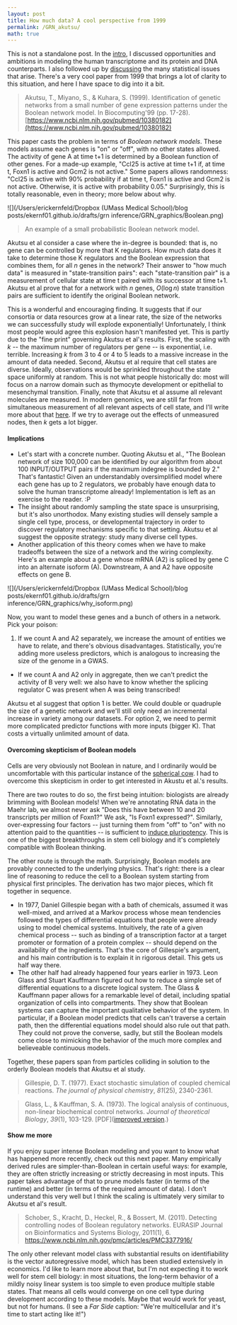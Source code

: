 ```yaml
---
layout: post
title: How much data? A cool perspective from 1999
permalink: /GRN_akutsu/
math: true
---
```

  
This is not a standalone post. In the [intro](https://ekernf01.github.io/GRN_intro), I discussed opportunities and ambitions in modeling the human transcriptome and its protein and DNA counterparts. I also followed up by [discussing](https://ekernf01.github.io/GRN_stat_issues) the many statistical issues that arise. There's a very cool paper from 1999 that brings a lot of clarity to this situation, and here I have space to dig into it a bit. 

> Akutsu, T., Miyano, S., & Kuhara, S. (1999). Identification of
> genetic networks from a small number of gene expression patterns 
> under the Boolean network model. In Biocomputing'99 (pp. 17-28).
> [https://www.ncbi.nlm.nih.gov/pubmed/10380182](https://www.ncbi.nlm.nih.gov/pubmed/10380182)

This paper casts the problem in terms of *Boolean network models*. These models assume each genes is "on" or "off", with no other states allowed. The activity of gene A at time t+1 is determined by a Boolean function of other genes. For a made-up example, "Ccl25 is active at time t+1 if, at time t, Foxn1 is active and Gcm2 is not active." Some papers allows randomness: "Ccl25 is active with 90% probability if at time t, Foxn1 is active and Gcm2 is not active. Otherwise, it is active with probability 0.05." Surprisingly, this is totally reasonable, even in theory; more below about why.

 ![](/Users/erickernfeld/Dropbox (UMass Medical School)/blog posts/ekernf01.github.io/drafts/grn inference/GRN_graphics/Boolean.png)
 
> An example of a small probabilistic Boolean network model.

Akutsu et al consider a case where the in-degree is bounded: that is, no gene can be controlled by more that K regulators. How much data does it take to determine those K regulators and the Boolean expression that combines them, for all $n$ genes in the network? Their answer to "how much data" is measured in "state-transition pairs": each "state-transition pair" is a measurement of cellular state at time t paired with its successor at time t+1. Akutsu et al prove that for a network with $n​$ genes, $O(\log n)​$ state transition pairs are sufficient to identify the original Boolean network. 

This is a wonderful and encouraging finding. It suggests that if our consortia or data resources grow at a linear rate, the size of the networks we can successfully study will explode exponentially! Unfortunately, I think most people would agree this explosion hasn't manifested yet. This is partly due to the "fine print" governing Akutsu et al's results. First, the scaling with $k$ -- the maximum number of regulators per gene -- is exponential, i.e. terrible. Increasing $k$ from 3 to 4 or 4 to 5 leads to a massive increase in the amount of data needed. Second, Akutsu et al require that cell states are diverse. Ideally, observations would be sprinkled throughout the state space uniformly at random. This is not what people historically do: most will focus on a narrow domain such as thymocyte development or epithelial to mesenchymal transition. Finally, note that Akutsu et al assume all relevant molecules are measured. In modern genomics, we are still far from simultaneous measurement of all relevant aspects of cell state, and I'll write more about that [here](https://ekernf01.github.io/GRN_missing). If we try to average out the effects of unmeasured nodes, then $k$ gets a lot bigger.


#### Implications

- Let's start with a concrete number. Quoting Akutsu et al., "The Boolean network of size 100,000 can be identified by our algorithm from about 100 INPUT/OUTPUT pairs if the maximum indegree is bounded by 2." That's fantastic! Given an understandably oversimplified model where each gene has up to 2 regulators, we probably have enough data to solve the human transcriptome already! Implementation is left as an exercise to the reader. :P
- The insight about randomly sampling the state space is unsurprising, but it's also unorthodox. Many existing studies will densely sample a single cell type, process, or developmental trajectory in order to discover regulatory mechanisms specific to that setting. Akutsu et al suggest the opposite strategy: study many diverse cell types.
- Another application of this theory comes when we have to make tradeoffs between the size of a network and the wiring complexity. Here's an example about a gene whose mRNA (A2) is spliced by gene C into an alternate isoform (A). Downstream, A and A2 have opposite effects on gene B.

 ![](/Users/erickernfeld/Dropbox (UMass Medical School)/blog posts/ekernf01.github.io/drafts/grn inference/GRN_graphics/why_isoform.png)

 Now, you want to model these genes and a bunch of others in a network. Pick your poison:

 1. If we count A and A2 separately, we increase the amount of entities we have to relate, and there's obvious disadvantages. Statistically, you're adding more useless predictors, which is analogous to increasing the size of the genome in a GWAS. 
 - If we count A and A2 only in aggregate, then we can't predict the activity of B very well: we also have to know whether the splicing regulator C was present when A was being transcribed!

 Akutsu et al suggest that option 1 is better. We could double or quadruple the size of a genetic network and we'll still only need an incremental increase in variety among our datasets. For option 2, we need to permit more complicated predictor functions with more inputs (bigger K). That costs a virtually unlimited amount of data.


#### Overcoming skepticism of Boolean models

Cells are very obviously not Boolean in nature, and I ordinarily would be uncomfortable with this particular instance of the [spherical cow](https://en.wikipedia.org/wiki/Spherical_cow). I had to overcome this skepticism in order to get interested in Akustu et al.'s results. 

There are two routes to do so, the first being intuition: biologists are already brimming with Boolean models! When we're annotating RNA data in the Maehr lab, we almost never ask "Does this have between 10 and 20 transcripts per million of Foxn1?" We ask, "Is Foxn1 expressed?". Similarly, over-expressing four factors -- just turning them from "off" to "on" with no attention paid to the quantities -- is sufficient to [induce pluripotency](https://en.wikipedia.org/wiki/Induced_pluripotent_stem_cell). This is one of the biggest breakthroughs in stem cell biology and it's completely compatible with Boolean thinking. 

The other route is through the math. Surprisingly, Boolean models are  provably connected to the underlying physics. That's right: there is a clear line of reasoning to reduce the cell to a Boolean system starting from physical first principles. The derivation has two major pieces, which fit together in sequence.

- In 1977, Daniel Gillespie began with a bath of chemicals, assumed it was well-mixed, and arrived at a Markov process whose mean tendencies followed the types of differential equations that people were already using to model chemical systems. Intuitively, the rate of a given chemical process -- such as binding of a transcription factor at a target promoter or formation of a protein complex -- should depend on the availability of the ingredients. That's the core of Gillespie's argument, and his main contribution is to explain it in rigorous detail. This gets us half way there.
- The other half had already happened four years earlier in 1973. Leon Glass and Stuart Kauffmann figured out how to reduce a simple set of differential equations to a discrete logical system. The Glass & Kauffmann paper allows for a remarkable level of detail, including spatial organization of cells into compartments. They show that Boolean systems can capture the important qualitative behavior of the system. In particular, if a Boolean model predicts that cells can't traverse a certain path, then the differential equations model should also rule out that path. They could not prove the converse, sadly, but still the Boolean models come close to mimicking the behavior of the much more complex and believeable continuous models.

Together, these papers span from particles colliding in solution to the orderly Boolean models that Akutsu et al study.

>  Gillespie, D. T. (1977). Exact stochastic simulation of coupled chemical reactions. *The journal of physical chemistry*, *81*(25), 2340-2361.

> Glass, L., & Kauffman, S. A. (1973). The logical analysis of continuous, non-linear biochemical control networks. *Journal of theoretical Biology*, *39*(1), 103-129. [PDF]([improved version](/files/glass1973.pdf).)

#### Show me more

If you enjoy super intense Boolean modeling and you want to know what has happened more recently, check out this next paper. Many empirically derived rules are simpler-than-Boolean in certain useful ways: for example, they are often strictly increasing or strictly decreasing in most inputs. This paper takes advantage of that to prune models faster (in terms of the runtime) and better (in terms of the required amount of data). I don't understand this very well but I think the scaling is ultimately very similar to Akutsu et al's result.

> Schober, S., Kracht, D., Heckel, R., & Bossert, M. (2011). Detecting 
> controlling nodes of Boolean regulatory networks. EURASIP Journal on 
> Bioinformatics and Systems Biology, 2011(1), 6.
> https://www.ncbi.nlm.nih.gov/pmc/articles/PMC3377916/

The only other relevant model class with substantial results on identifiability is the vector autoregressive model, which has been studied extensively in economics. I'd like to learn more about that, but I'm not expecting it to work well for stem cell biology: in most situations, the long-term behavior of a mildly noisy linear system is too simple to even produce multiple stable states. That means all cells would converge on one cell type during development according to these models. Maybe that would work for yeast, but not for humans. (I see a *Far Side* caption: "We're multicellular and it's time to start acting like it!")


